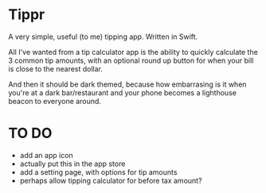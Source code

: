 Tippr
=====

A very simple, useful (to me) tipping app. Written in Swift.

All I've wanted from a tip calculator app is the ability to quickly calculate the 3 common tip 
amounts, with an optional round up button for when your bill is close to the nearest dollar.

And then it should be dark themed, because how embarrasing is it when you're at a dark bar/restaurant and 
your phone becomes a lighthouse beacon to everyone around.


TO DO
=====
- add an app icon
- actually put this in the app store
- add a setting page, with options for tip amounts
- perhaps allow tipping calculator for before tax amount?


